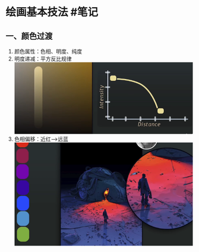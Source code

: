 # 绘画基本技法 #笔记

## 一、颜色过渡

1. 颜色属性：色相、明度、纯度
2. 明度递减：平方反比规律
   ![20220809104758](https://raw.githubusercontent.com/dsw676676/picture/main/image/20220809104758.png)
3. 色相偏移：近红-->远蓝
   ![20220809104837](https://raw.githubusercontent.com/dsw676676/picture/main/image/20220809104837.png)